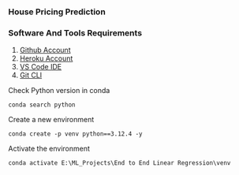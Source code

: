 ### House Pricing Prediction

### Software And Tools Requirements

1. [Github Account](https://github.com)
2. [Heroku Account](https://heroku.com)
3. [VS Code IDE](https://code.visualstudio.com)
4. [Git CLI](https://git-scm.com/book/en/v2/Getting-Started-The-Command-Line)

Check Python version in conda
~~~
conda search python
~~~

Create a new environment
~~~
conda create -p venv python==3.12.4 -y
~~~

Activate  the environment
~~~
conda activate E:\ML_Projects\End to End Linear Regression\venv
~~~
